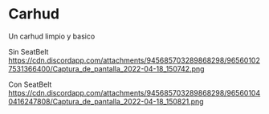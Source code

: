 # Carhud
Un carhud limpio y basico 

Sin SeatBelt
https://cdn.discordapp.com/attachments/945685703289868298/965601027531366400/Captura_de_pantalla_2022-04-18_150742.png

Con SeatBelt
https://cdn.discordapp.com/attachments/945685703289868298/965601040416247808/Captura_de_pantalla_2022-04-18_150821.png
